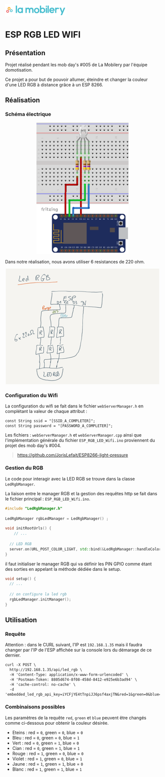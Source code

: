 
<img src="img/logo_la_mobilery.png" alt="drawing" style="width:200px; height:40px"/>
<!--<img src="img/logo_esp.png" alt="drawing" style="width:200px; height:45px"/>-->

# ESP RGB LED WIFI

## Présentation 

Projet réalisé pendant les mob day's #005 de La Mobilery par l'équipe domotisation.

Ce projet a pour but de pouvoir allumer, éteindre et changer la couleur d'une LED RGB à distance grâce à un ESP 8266.

## Réalisation

### Schéma électrique

<center>
<img src="img/ESP8266-RGB-Color-Picker_bbff.png" alt="drawing" style="width:300px;"/>
</center>

Dans notre réalisation, nous avons utiliser 6 resistances de 220 ohm.

<center>
<img src="img/schema_paper_led_rgb.png" alt="drawing" style="width:500px;"/>
</center>

### Configuration du Wifi

La configuration du wifi se fait dans le fichier `webServerManager.h` en complétant la valeur de chaque attribut : 

```c+++ 
const String ssid = "[SSID_A_COMPLETER]";
const String password = "[PASSWORD_A_COMPLETER]";
```

Les fichiers : `webServerManager.h` et `webServerManager.cpp` ainsi que l'implémentation générale du fichier `ESP_RGB_LED_Wifi.ino` proviennent du projet des mob day's #004.

> https://github.com/JorisLefait/ESP8266-light-pressure

### Gestion du RGB

Le code pour interagir avec la LED RGB se trouve dans la classe `LedRgbManager`.

La liaison entre le manager RGB et la gestion des requêtes http se fait dans le fichier principal : `ESP_RGB_LED_Wifi.ino`.

```c++
#include "LedRgbManager.h"

LedRgbManager rgbLedManager = LedRgbManager() ;
```

```c++
void initRootUrls() {
	// ...

  // LED RGB
  server.on(URL_POST_COLOR_LIGHT, std::bind(&LedRgbManager::handleColorLedRgb, rgbLedManager));
}
```

il faut initialiser le manager RGB qui va définir les PIN GPIO comme étant des sorties en appelant la méthode dédiée dans le setup.

```c++
void setup() {
  // ...
  
  // on configure la led rgb
  rgbLedManager.initManager();
}
```

## Utilisation

### Requête

Attention : dans le CURL suivant, l'IP est `192.168.1.35` mais il faudra changer par l'IP de l'ESP affichée sur la console lors du démarage de ce dernier.

```curl
curl -X POST \
  http://192.168.1.35/api/led_rgb \
  -H 'Content-Type: application/x-www-form-urlencoded' \
  -H 'Postman-Token: 8805d674-8f08-458d-8412-e925e6b3ad94' \
  -H 'cache-control: no-cache' \
  -d 'embedded_led_rgb_api_key=iYCFjYE4tTnpiJJ6psf4axjTN&red=1&green=0&blue=0'
```

### Combinaisons possibles

Les paramètres de la requête `red`, `green` et `blue` peuvent être changés comme ci-dessous pour obtenir la couleur désirée.

* Eteins : red = `0`, green = `0`, blue = `0` 
* Bleu : red = `0`, green = `0`, blue = `1`
* Vert : red = `0`, green = `1`, blue = `0`
* Cian : red = `0`, green = `1`, blue = `1`
* Rouge : red = `1`, green = `0`, blue = `0`
* Violet : red = `1`, green = `0`, blue = `1`
* Jaune : red = `1`, green = `1`, blue = `0`
* Blanc : red = `1`, green = `1`, blue = `1`





